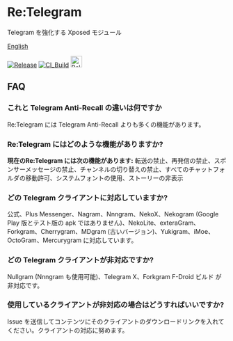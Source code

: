# Re:Telegram
Telegram を強化する Xposed モジュール

[English](./README.md)

[![Release](https://img.shields.io/github/release/Sakion-Team/Re-Telegram.svg)](https://github.com/Sakion-Team/Re-Telegram/releases/latest)
[![CI_Build](https://github.com/Sakion-Team/Re-Telegram/actions/workflows/android.yml/badge.svg)](https://github.com/Sakion-Team/Re-Telegram/actions/workflows/android.yml)
[<img height="26" src="https://shields.io/badge/Release-ffffff.svg?style=flat-square&logo=telegram" alt="Release" />](https://t.me/Sakion_Team)

## FAQ

### これと Telegram Anti-Recall の違いは何ですか
Re:Telegram には Telegram Anti-Recall よりも多くの機能があります。

### Re:Telegram にはどのような機能がありますか?
**現在のRe:Telegram には次の機能があります:** 転送の禁止、再発信の禁止、スポンサーメッセージの禁止、チャンネルの切り替えの禁止、すべてのチャットフォルダの移動許可、システムフォントの使用、ストーリーの非表示

### どの Telegram クライアントに対応していますか?
公式、Plus Messenger、Nagram、Nnngram、NekoX、Nekogram (Google Play 版とテスト版の apk ではありません)、NekoLite、exteraGram、Forkgram、Cherrygram、MDgram (古いバージョン)、Yukigram、iMoe、OctoGram、Mercurygram に対応しています。

### どの Telegram クライアントが非対応ですか?
Nullgram (Nnngram も使用可能)、Telegram X、Forkgram F-Droid ビルド が非対応です。

### 使用しているクライアントが非対応の場合はどうすればいいですか?
Issue を送信してコンテンツにそのクライアントのダウンロードリンクを入れてください。クライアントの対応に努めます。
